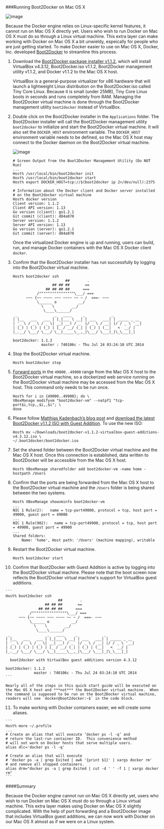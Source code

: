 ###Running Boot2Docker on Mac OS X

![image](https://s3.amazonaws.com/learningdocker/wordpress/running-boot2docker-mac-os-x/mac-os-x-laptop.jpg)

Because the Docker engine relies on Linux-specific kernel features, it cannot run on Mac OS X directly yet.  Users who wish to run Docker on Mac OS X must do so through a Linux virtual machine.  This extra layer can make working with Docker on Mac OS X a bit unwieldy, espeically for people who are just getting started.  To make Docker easier to use on Mac OS X, Docker, Inc. developed [Boot2Docker](http://docs.docker.com/installation/mac/) to streamline this process.

1.  Download the [Boot2Docker package installer v1.1.2](https://github.com/boot2docker/osx-installer/releases/download/v1.1.2/Boot2Docker-1.1.2.pkg), which will install VirtualBox v4.3.12, Boot2Docker.iso v1.1.2, Boot2Docker management utility v1.1.2, and Docker v1.1.2 to the Mac OS X host.  

	VirtualBox is a general-purpose virtualizer for x86 hardware that will launch a lightweight Linux distribution on the Boot2Docker.iso called Tiny Core Linux.  Because it is small (under 25MB), Tiny Core Linux boots in seconds and runs completely from RAM.  Managing the Boot2Docker virtual machine is done through the Boot2Docker management utility `boot2docker` instead of VirtualBox.  

2.  Double click on the Boot2Docker installer in the `Applications` folder.  The Boot2Docker installer will call the Boot2Docker management utility `boot2docker` to initialize and start the Boot2Docker virtual machine.  It will also set the `DOCKER_HOST` environment variable.  The `DOCKER_HOST` environment variable needs to be defined, so the Mac OS X host may connect to the Docker daemon on the Boot2Docker virtual machine.

	![image](https://s3.amazonaws.com/learningdocker/wordpress/running-boot2docker-mac-os-x/boot2docker-applications-folder.jpg)
	
	```
	# Screen Output from the Boot2Docker Management Utility (Do NOT Run)
	...
	Host% /usr/local/bin/boot2docker init
	Host% /usr/local/bin/boot2docker start
	Host% export DOCKER_HOST=tcp://$(boot2docker ip 2>/dev/null):2375
	
	# Information about the Docker client and Docker server installed 
	# on the Boot2docker virtual machine
	Host% docker version
	Client version: 1.1.2
	Client API version: 1.13
	Go version (client): go1.2.1
	Git commit (client): d84a070
	Server version: 1.1.2
	Server API version: 1.13
	Go version (server): go1.2.1
	Git commit (server): d84a070
	```
	
	Once the virtualized Docker engine is up and running, users can build, run, and manage Docker containers with the Mac OS X Docker client `docker`.
3.  Confirm that the Boot2Docker installer has run successfully by logging into the Boot2Docker virtual machine.
	```
	Host% boot2docker ssh	                        ##        .
	                  ## ## ##       ==
	               ## ## ## ##      ===
	           /""""""""""""""""\___/ ===
	      ~~~ {~~ ~~~~ ~~~ ~~~~ ~~ ~ /  ===- ~~~
	           \______ o          __/
	             \    \        __/
	              \____\______/
	 _                 _   ____     _            _
	| |__   ___   ___ | |_|___ \ __| | ___   ___| | _____ _ __
	| '_ \ / _ \ / _ \| __| __) / _` |/ _ \ / __| |/ / _ \ '__|
	| |_) | (_) | (_) | |_ / __/ (_| | (_) | (__|   <  __/ |
	|_.__/ \___/ \___/ \__|_____\__,_|\___/ \___|_|\_\___|_|
		
	boot2docker: 1.1.2
	             master : 740106c - Thu Jul 24 03:24:10 UTC 2014
	```4.  Stop the Boot2Docker virtual machine.
	```
	Host% boot2docker stop	```5.  [Forward ports](http://cjlarose.com/2014/03/08/run-docker-with-vagrant.html) in the `49000..49900` range from the Mac OS X host to the Boot2Docker virtual machine, so a dockerized web service running on the Boot2Docker virtual machine may be accessed from the Mac OS X host.  This command only needs to be run once.	```
	Host% for i in {49000..49900}; do \
	VBoxManage modifyvm "boot2docker-vm" --natpf1 "tcp-port$i,tcp,,$i,,$i"; \
	done	```6.  Please follow [Matthias Kadenbach’s blog post](https://medium.com/boot2docker-lightweight-linux-for-docker/boot2docker-together-with-virtualbox-guest-additions-da1e3ab2465c) and [download the latest Boot2Docker v1.1.2 ISO with Guest Addition](http://static.dockerfiles.io/boot2docker-v1.1.2-virtualbox-guest-additions-v4.3.12.iso).  To use the new ISO:

	```
	Host% mv ~/Downloads/boot2docker-v1.1.2-virtualbox-guest-additions-v4.3.12.iso \
	~/.boot2docker/boot2docker.iso
	```7.  Set the shared folder between the Boot2Docker virtual machine and the Mac OS X host.  Once this connection is established, data written to Boot2Docker will be accessible from the Mac OS X host.	```
	Host% VBoxManage sharedfolder add boot2docker-vm -name home -hostpath /Users	```8.  Confirm that the ports are being forwarded from the Mac OS X host to the Boot2Docker virtual machine and the `/Users` folder is being shared between the two systems.
	```
	Host% VBoxManage showvminfo boot2docker-vm
	...
	NIC 1 Rule(2):   name = tcp-port49000, protocol = tcp, host port = 49000, guest port = 49000
	...
	NIC 1 Rule(902):   name = tcp-port49900, protocol = tcp, host port = 49900, guest port = 49900
	...
	Shared folders:  	
		Name: 'home', Host path: '/Users' (machine mapping), writable	```	9.  Restart the Boot2Docker virtual machine.	```
	Host% boot2docker start	```
10.  Confirm that Boot2Docker with Guest Addition is active by logging into the Boot2Docker virtual machine.  Please note that the boot screen now reflects the Boot2Docker virtual machine's support for VirtualBox guest additions.

	```
	Host% boot2docker ssh	                        ##        .
	                  ## ## ##       ==
	               ## ## ## ##      ===
	           /""""""""""""""""\___/ ===
	      ~~~ {~~ ~~~~ ~~~ ~~~~ ~~ ~ /  ===- ~~~
	           \______ o          __/
	             \    \        __/
	              \____\______/
	 _                 _   ____     _            _
	| |__   ___   ___ | |_|___ \ __| | ___   ___| | _____ _ __
	| '_ \ / _ \ / _ \| __| __) / _` |/ _ \ / __| |/ / _ \ '__|
	| |_) | (_) | (_) | |_ / __/ (_| | (_) | (__|   <  __/ |
	|_.__/ \___/ \___/ \__|_____\__,_|\___/ \___|_|\_\___|_|
	
	  boot2docker with VirtualBox guest additions version 4.3.12
	
	boot2docker: 1.1.2
	             master : 740106c - Thu Jul 24 03:24:10 UTC 2014
	```

	Nearly all of the steps in this quick start guide will be executed on the Mac OS X host and ***not*** the Boot2Docker virtual machine.  When the command is supposed to be run on the Boot2Docker virtual machine, readers will see `docker@boot2docker:~$` in the code block.
	
11.	 To make working with Docker containers easier, we will create some aliases.

	```
	Host% more ~/.profile
	...
	# Create an alias that will execute ‘docker ps -l -q’ and 
	# return the last-run container ID.  This convenience method
	# will not work on Docker hosts that serve multiple users.
	alias dlc='docker ps -l -q'
	
	# Create an alias that will execute 
	# 'docker ps -a | grep Exited | awk '{print $1}' | xargs docker rm'
	# and remove all stopped containers.
	alias drm="docker ps -a | grep Exited | cut -d ' ' -f 1 | xargs docker rm"
	```
	
####Summary

Because the Docker engine cannot run on Mac OS X directly yet, users who wish to run Docker on Mac OS X must do so through a Linux virtual machine.  This extra layer makes using Docker on Mac OS X slightly complicated.  With the help of port forwarding and a Boot2Docker image that includes VirtualBox guest additions, we can now work with Docker on our Mac OS X almost as if we were on a Linux system.

